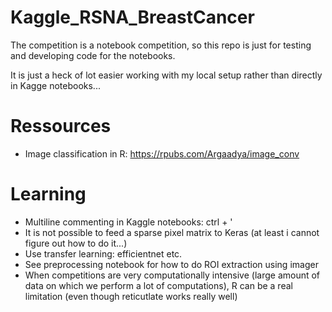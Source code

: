 # Kaggle_RSNA_BreastCancer

The competition is a notebook competition, so this repo is just for testing and developing code for the notebooks. 

It is just a heck of lot easier working with my local setup rather than directly in Kagge notebooks...

# Ressources

- Image classification in R: https://rpubs.com/Argaadya/image_conv 

# Learning

- Multiline commenting in Kaggle notebooks: ctrl + ' 
- It is not possible to feed a sparse pixel matrix to Keras (at least i cannot figure out how to do it...) 
- Use transfer learning: efficientnet etc. 
- See preprocessing notebook for how to do ROI extraction using imager
- When competitions are very computationally intensive (large amount of data on which we perform a lot of computations), R can be a real limitation (even though reticutlate works really well) 

